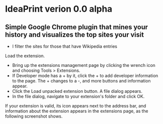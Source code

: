 # IdeaPrint verion 0.0 alpha

## Simple Google Chrome plugin that mines your history and visualizes the top sites your visit

* I filter the sites for those that have Wikipedia entries


Load the extension.

* Bring up the extensions management page by clicking the wrench icon   and choosing Tools > Extensions.
* If Developer mode has a + by it, click the + to add developer information to the page. The + changes to a -, and more buttons and information appear.
* Click the Load unpacked extension button. A file dialog appears.
* In the file dialog, navigate to your extension's folder and click OK.

If your extension is valid, its icon appears next to the address bar, and information about the extension appears in the extensions page, as the following screenshot shows.
